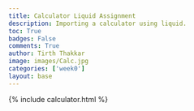 ```yaml
---
title: Calculator Liquid Assignment
description: Importing a calculator using liquid. 
toc: True
badges: False
comments: True
author: Tirth Thakkar
image: images/Calc.jpg
categories: ['week0']
layout: base
---
```


{% include calculator.html %}